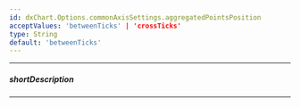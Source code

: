 ```yaml
---
id: dxChart.Options.commonAxisSettings.aggregatedPointsPosition
acceptValues: 'betweenTicks' | 'crossTicks'
type: String
default: 'betweenTicks'
---
```

---
##### shortDescription
<!-- Description goes here -->

---
<!-- Description goes here -->